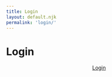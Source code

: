 ```yaml
---
title: Login
layout: default.njk
permalink: 'login/'
---
```


<script>
  document.addEventListener("DOMContentLoaded", function(){
    const elButton = document.querySelector("#login .primary")

    elButton.addEventListener("click", async (e) => {
      e.preventDefault();
      const response = await fetch(
        "https://package-scry.herokuapp.com/auth/000000",
        {
          redirect: "follow",
          headers: {
            Accept: "application/json",
            "Content-Type": "application/json",
          },
        }
      );
      console.log(response);
      console.log(response.location);
      const headers = response?.headers;

      console.log(headers);
      const { "x-token": token } = headers;
      console.log({ token });

      localStorage.setItem("token", token);
    });
  })
</script>

<style>

#login #price {
  display: inline-block;
  margin: 0;
}
#login #content {
  display: grid;
  align-items: start;
  justify-items: center;
}

</style>

<div class="container" id="login">
  <div id="header">
    <h1>Login</h1>
    <div class="separator"></div>
  </div>
  <div id="content">
    <a class="button primary" href="/login">Login</a>
  </div>
  <div id="container-footer">
    <div class="separator"></div>
  </div>
</div>
